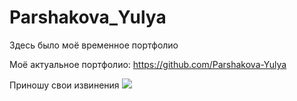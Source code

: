 # Parshakova_Yulya 


Здесь было моё временное портфолио

Моё актуальное портфолио: https://github.com/Parshakova-Yulya

Приношу свои извинения 
<img src=https://gifer.com/ru/1bZ1>
